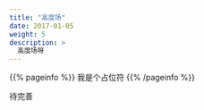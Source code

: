 ```yaml
---
title: "高度场"
date: 2017-01-05
weight: 5
description: >
  高度场呀
---
```


{{% pageinfo %}}
我是个占位符
{{% /pageinfo %}}

待完善